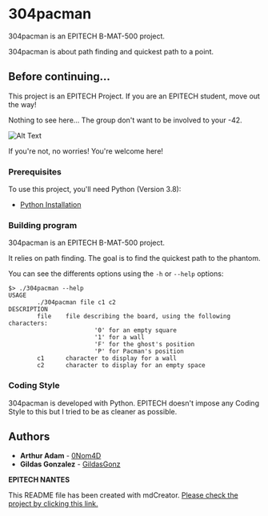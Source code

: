 # 304pacman

304pacman is an EPITECH B-MAT-500 project.

304pacman is about path finding and quickest path to a point.

## Before continuing...

This project is an EPITECH Project. If you are an EPITECH student, move out the way!

Nothing to see here... The group don't want to be involved to your -42.

![Alt Text](https://media.tenor.com/images/e627ecf80ad5b216c47a6fb939a51890/tenor.gif)

If you're not, no worries! You're welcome here!

### Prerequisites

To use this project, you'll need Python (Version 3.8):

* [Python Installation](https://www.python.org/downloads/)

### Building program

304pacman is an EPITECH B-MAT-500 project.

It relies on path finding. The goal is to find the quickest path to the phantom.

You can see the differents options using the ``-h`` or ``--help`` options:

```term
$> ./304pacman --help
USAGE
        ./304pacman file c1 c2
DESCRIPTION
        file    file describing the board, using the following characters:
                        '0' for an empty square
                        '1' for a wall
                        'F' for the ghost's position
                        'P' for Pacman's position
        c1      character to display for a wall
        c2      character to display for an empty space
```

### Coding Style

304pacman is developed with Python. EPITECH doesn't impose any Coding Style to this but I tried to be as cleaner as possible.

## Authors

* **Arthur Adam** - [0Nom4D](https://github.com/0Nom4D)
* **Gildas Gonzalez** - [GildasGonz](https://github.com/GildasGonz)

**EPITECH NANTES**

This README file has been created with mdCreator. [Please check the project by clicking this link.](https://github.com/0Nom4D/mdCreator/)
